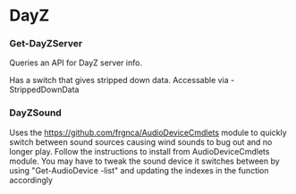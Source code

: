 # DayZ


### Get-DayZServer
Queries an API for DayZ server info.

Has a switch that gives stripped down data. Accessable via -StrippedDownData


### DayZSound
Uses the https://github.com/frgnca/AudioDeviceCmdlets module to quickly switch between sound sources causing wind sounds to bug out and no longer play.
Follow the instructions to install from AudioDeviceCmdlets module.
You may have to tweak the sound device it switches between by using "Get-AudioDevice -list" and updating the indexes in the function accordingly
